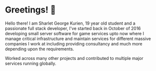 # Greetings! 👋

Hello there! I am Sharlet George Kurien, 19 year old student and a passionate full stack developer, I've started back in October of 2016 developing small server software for game services upto now where I manage critical infrastructure and maintain services for different massive companies I work at including providing consultancy and much more depending upon the requirements.

Worked across many other projects and contributed to multiple major services running globally.
